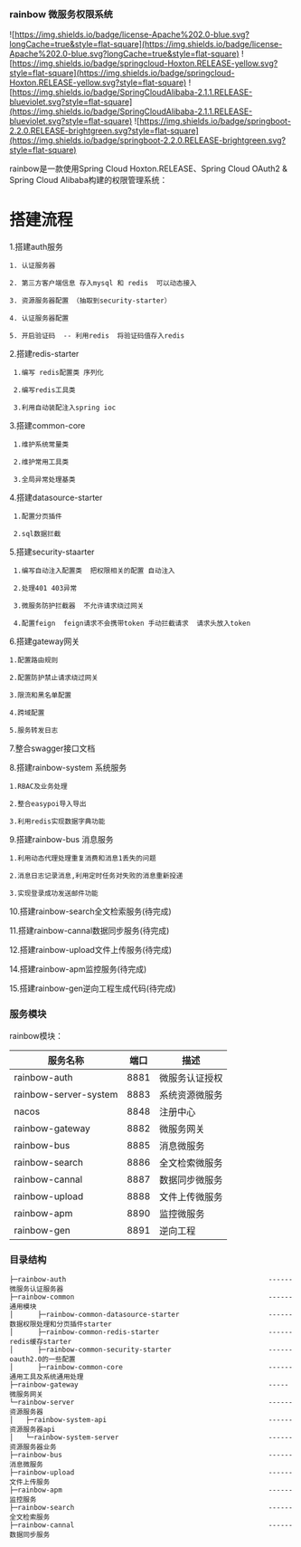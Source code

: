 ### rainbow 微服务权限系统
![https://img.shields.io/badge/license-Apache%202.0-blue.svg?longCache=true&style=flat-square](https://img.shields.io/badge/license-Apache%202.0-blue.svg?longCache=true&style=flat-square)
![https://img.shields.io/badge/springcloud-Hoxton.RELEASE-yellow.svg?style=flat-square](https://img.shields.io/badge/springcloud-Hoxton.RELEASE-yellow.svg?style=flat-square)
![https://img.shields.io/badge/SpringCloudAlibaba-2.1.1.RELEASE-blueviolet.svg?style=flat-square](https://img.shields.io/badge/SpringCloudAlibaba-2.1.1.RELEASE-blueviolet.svg?style=flat-square)
![https://img.shields.io/badge/springboot-2.2.0.RELEASE-brightgreen.svg?style=flat-square](https://img.shields.io/badge/springboot-2.2.0.RELEASE-brightgreen.svg?style=flat-square)


rainbow是一款使用Spring Cloud Hoxton.RELEASE、Spring Cloud OAuth2 & Spring Cloud Alibaba构建的权限管理系统：

# 搭建流程
1.搭建auth服务

    1. 认证服务器

    2. 第三方客户端信息 存入mysql 和 redis  可以动态接入

    3. 资源服务器配置 （抽取到security-starter）

    4. 认证服务器配置

    5. 开启验证码  -- 利用redis  将验证码值存入redis


2.搭建redis-starter

     1.编写 redis配置类 序列化

     2.编写redis工具类

     3.利用自动装配注入spring ioc

3.搭建common-core

     1.维护系统常量类

     2.维护常用工具类

     3.全局异常处理基类
   
4.搭建datasource-starter

     1.配置分页插件

     2.sql数据拦截

5.搭建security-staarter

     1.编写自动注入配置类  把权限相关的配置 自动注入

     2.处理401 403异常

     3.微服务防护拦截器  不允许请求绕过网关

     4.配置feign  feign请求不会携带token 手动拦截请求  请求头放入token


6.搭建gateway网关

    1.配置路由规则

    2.配置防护禁止请求绕过网关

    3.限流和黑名单配置

    4.跨域配置

    5.服务转发日志

7.整合swagger接口文档   

8.搭建rainbow-system 系统服务

    1.RBAC及业务处理

    2.整合easypoi导入导出
    
    3.利用redis实现数据字典功能

9.搭建rainbow-bus 消息服务

    1.利用动态代理处理重复消费和消息1丢失的问题

    2.消息日志记录消息,利用定时任务对失败的消息重新投递
    
    3.实现登录成功发送邮件功能


10.搭建rainbow-search全文检索服务(待完成)

11.搭建rainbow-cannal数据同步服务(待完成)

12.搭建rainbow-upload文件上传服务(待完成)

14.搭建rainbow-apm监控服务(待完成)

15.搭建rainbow-gen逆向工程生成代码(待完成)


### 服务模块

rainbow模块：

服务名称 | 端口 | 描述
---|---|---
rainbow-auth| 8881| 微服务认证授权
rainbow-server-system| 8883 | 系统资源微服务
nacos| 8848 | 注册中心
rainbow-gateway| 8882 |微服务网关
rainbow-bus| 8885 |消息微服务
rainbow-search| 8886 |全文检索微服务
rainbow-cannal| 8887 |数据同步微服务
rainbow-upload| 8888 |文件上传微服务
rainbow-apm| 8890 |监控微服务
rainbow-gen| 8891 |逆向工程

### 目录结构
```
├─rainbow-auth                                                  ------ 微服务认证服务器
├─rainbow-common                                                ------ 通用模块
│      ├─rainbow-common-datasource-starter                      ------ 数据权限处理和分页插件starter
│      ├─rainbow-common-redis-starter                           ------ redis缓存starter
│      ├─rainbow-common-security-starter                        ------ oauth2.0的一些配置
│      ├─rainbow-common-core                                    ------ 通用工具及系统通用处理
├─rainbow-gateway                                               -----  微服务网关
└─rainbow-server                                                ------ 资源服务器
│   ├─rainbow-system-api                                        ------ 资源服务器api
│   └─rainbow-system-server                                     ------ 资源服务器业务
├─rainbow-bus                                                   ------ 消息微服务  
├─rainbow-upload                                                ------ 文件上传服务  
├─rainbow-apm                                                   ------ 监控服务  
├─rainbow-search                                                ------ 全文检索服务  
├─rainbow-cannal                                                ------ 数据同步服务  
```



